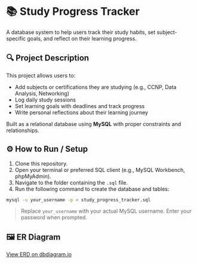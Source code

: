 # 📚 Study Progress Tracker

A database system to help users track their study habits, set subject-specific goals, and reflect on their learning progress.

## 🔍 Project Description

This project allows users to:
- Add subjects or certifications they are studying (e.g., CCNP, Data Analysis, Networking)
- Log daily study sessions
- Set learning goals with deadlines and track progress
- Write personal reflections about their learning journey

Built as a relational database using **MySQL** with proper constraints and relationships.

## ⚙️ How to Run / Setup

1. Clone this repository.
2. Open your terminal or preferred SQL client (e.g., MySQL Workbench, phpMyAdmin).
3. Navigate to the folder containing the `.sql` file.
4. Run the following command to create the database and tables:

```bash
mysql -u your_username -p < study_progress_tracker.sql
```

> Replace `your_username` with your actual MySQL username. Enter your password when prompted.

## 🖼 ER Diagram

[View ERD on dbdiagram.io](https://dbdiagram.io/d/681ccee75b2fc4582fc9f021)
